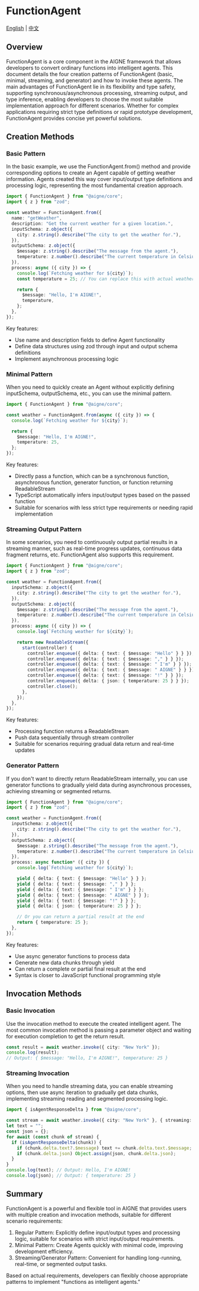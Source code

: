 # FunctionAgent

[English](./function-agent.md) | [中文](./function-agent.zh.md)

## Overview

FunctionAgent is a core component in the AIGNE framework that allows developers to convert ordinary functions into intelligent agents. This document details the four creation patterns of FunctionAgent (basic, minimal, streaming, and generator) and how to invoke these agents. The main advantages of FunctionAgent lie in its flexibility and type safety, supporting synchronous/asynchronous processing, streaming output, and type inference, enabling developers to choose the most suitable implementation approach for different scenarios. Whether for complex applications requiring strict type definitions or rapid prototype development, FunctionAgent provides concise yet powerful solutions.

## Creation Methods

### Basic Pattern

In the basic example, we use the FunctionAgent.from() method and provide corresponding options to create an Agent capable of getting weather information. Agents created this way cover input/output type definitions and processing logic, representing the most fundamental creation approach.

```ts file="../../docs-examples/test/concepts/function-agent.test.ts" region="example-agent-basic-create-agent"
import { FunctionAgent } from "@aigne/core";
import { z } from "zod";

const weather = FunctionAgent.from({
  name: "getWeather",
  description: "Get the current weather for a given location.",
  inputSchema: z.object({
    city: z.string().describe("The city to get the weather for."),
  }),
  outputSchema: z.object({
    $message: z.string().describe("The message from the agent."),
    temperature: z.number().describe("The current temperature in Celsius."),
  }),
  process: async ({ city }) => {
    console.log(`Fetching weather for ${city}`);
    const temperature = 25; // You can replace this with actual weather fetching logic

    return {
      $message: "Hello, I'm AIGNE!",
      temperature,
    };
  },
});
```

Key features:

* Use name and description fields to define Agent functionality
* Define data structures using zod through input and output schema definitions
* Implement asynchronous processing logic

### Minimal Pattern

When you need to quickly create an Agent without explicitly defining inputSchema, outputSchema, etc., you can use the minimal pattern.

```ts file="../../docs-examples/test/concepts/function-agent.test.ts" region="example-agent-pure-function-create-agent"
import { FunctionAgent } from "@aigne/core";

const weather = FunctionAgent.from(async ({ city }) => {
  console.log(`Fetching weather for ${city}`);

  return {
    $message: "Hello, I'm AIGNE!",
    temperature: 25,
  };
});
```

Key features:

* Directly pass a function, which can be a synchronous function, asynchronous function, generator function, or function returning ReadableStream
* TypeScript automatically infers input/output types based on the passed function
* Suitable for scenarios with less strict type requirements or needing rapid implementation

### Streaming Output Pattern

In some scenarios, you need to continuously output partial results in a streaming manner, such as real-time progress updates, continuous data fragment returns, etc. FunctionAgent also supports this requirement.

```ts file="../../docs-examples/test/concepts/function-agent.test.ts" region="example-agent-streaming-create-agent"
import { FunctionAgent } from "@aigne/core";
import { z } from "zod";

const weather = FunctionAgent.from({
  inputSchema: z.object({
    city: z.string().describe("The city to get the weather for."),
  }),
  outputSchema: z.object({
    $message: z.string().describe("The message from the agent."),
    temperature: z.number().describe("The current temperature in Celsius."),
  }),
  process: async ({ city }) => {
    console.log(`Fetching weather for ${city}`);

    return new ReadableStream({
      start(controller) {
        controller.enqueue({ delta: { text: { $message: "Hello" } } });
        controller.enqueue({ delta: { text: { $message: "," } } });
        controller.enqueue({ delta: { text: { $message: " I'm" } } });
        controller.enqueue({ delta: { text: { $message: " AIGNE" } } });
        controller.enqueue({ delta: { text: { $message: "!" } } });
        controller.enqueue({ delta: { json: { temperature: 25 } } });
        controller.close();
      },
    });
  },
});
```

Key features:

* Processing function returns a ReadableStream
* Push data sequentially through stream controller
* Suitable for scenarios requiring gradual data return and real-time updates

### Generator Pattern

If you don't want to directly return ReadableStream internally, you can use generator functions to gradually yield data during asynchronous processes, achieving streaming or segmented returns.

```ts file="../../docs-examples/test/concepts/function-agent.test.ts" region="example-agent-generator-create-agent"
import { FunctionAgent } from "@aigne/core";
import { z } from "zod";

const weather = FunctionAgent.from({
  inputSchema: z.object({
    city: z.string().describe("The city to get the weather for."),
  }),
  outputSchema: z.object({
    $message: z.string().describe("The message from the agent."),
    temperature: z.number().describe("The current temperature in Celsius."),
  }),
  process: async function* ({ city }) {
    console.log(`Fetching weather for ${city}`);

    yield { delta: { text: { $message: "Hello" } } };
    yield { delta: { text: { $message: "," } } };
    yield { delta: { text: { $message: " I'm" } } };
    yield { delta: { text: { $message: " AIGNE" } } };
    yield { delta: { text: { $message: "!" } } };
    yield { delta: { json: { temperature: 25 } } };

    // Or you can return a partial result at the end
    return { temperature: 25 };
  },
});
```

Key features:

* Use async generator functions to process data
* Generate new data chunks through yield
* Can return a complete or partial final result at the end
* Syntax is closer to JavaScript functional programming style

## Invocation Methods

### Basic Invocation

Use the invocation method to execute the created intelligent agent. The most common invocation method is passing a parameter object and waiting for execution completion to get the return result.

```ts file="../../docs-examples/test/concepts/function-agent.test.ts" region="example-agent-basic-invoke"
const result = await weather.invoke({ city: "New York" });
console.log(result);
// Output: { $message: "Hello, I'm AIGNE!", temperature: 25 }
```

### Streaming Invocation

When you need to handle streaming data, you can enable streaming options, then use async iteration to gradually get data chunks, implementing streaming reading and segmented processing logic.

```ts file="../../docs-examples/test/concepts/function-agent.test.ts" region="example-agent-streaming-invoke"
import { isAgentResponseDelta } from "@aigne/core";

const stream = await weather.invoke({ city: "New York" }, { streaming: true });
let text = "";
const json = {};
for await (const chunk of stream) {
  if (isAgentResponseDelta(chunk)) {
    if (chunk.delta.text?.$message) text += chunk.delta.text.$message;
    if (chunk.delta.json) Object.assign(json, chunk.delta.json);
  }
}
console.log(text); // Output: Hello, I'm AIGNE!
console.log(json); // Output: { temperature: 25 }
```

## Summary

FunctionAgent is a powerful and flexible tool in AIGNE that provides users with multiple creation and invocation methods, suitable for different scenario requirements:

1. Regular Pattern: Explicitly define input/output types and processing logic, suitable for scenarios with strict input/output requirements.
2. Minimal Pattern: Create Agents quickly with minimal code, improving development efficiency.
3. Streaming/Generator Pattern: Convenient for handling long-running, real-time, or segmented output tasks.

Based on actual requirements, developers can flexibly choose appropriate patterns to implement "functions as intelligent agents."
